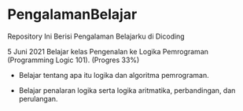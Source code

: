 # PengalamanBelajar
Repository Ini Berisi Pengalaman Belajarku di Dicoding

5 Juni 2021
Belajar kelas Pengenalan ke Logika Pemrograman (Programming Logic 101). (Progres 33%)

* Belajar tentang apa itu logika dan algoritma pemrograman.

* Belajar penalaran logika serta logika aritmatika, perbandingan, dan perulangan.
